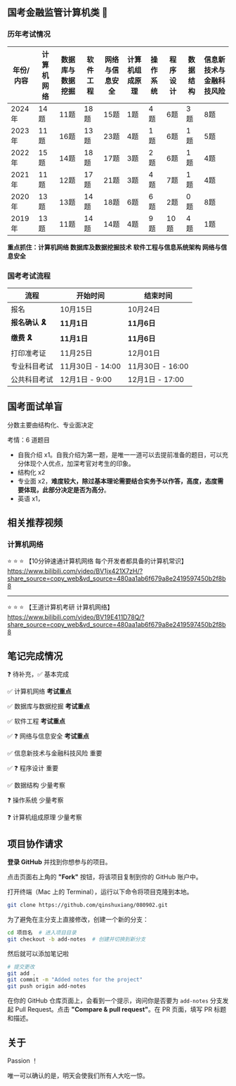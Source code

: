## 国考金融监管计算机类 :tada:

### 历年考试情况

| 年份/内容 | 计算机网络 | 数据库与数据挖掘 | 软件工程 | 网络与信息安全 | 计算机组成原理 | 操作系统 | 程序设计 | 数据结构 | 信息新技术与金融科技风险 |
| --------- | ---------- | ---------------- | -------- | -------------- | -------------- | -------- | -------- | -------- | ------------------------ |
| 2024年    | 14题       | 11题             | 18题     | 15题           | 1题            | 4题      | 6题      | 3题      | 8题                      |
| 2023年    | 11题       | 16题             | 13题     | 23题           | 4题            | 1题      | 6题      | 1题      | 5题                      |
| 2022年    | 15题       | 14题             | 18题     | 17题           | 3题            | 2题      | 6题      | 1题      | 4题                      |
| 2021年    | 11题       | 12题             | 17题     | 21题           | 3题            | 4题      | 7题      | 1题      | 4题                      |
| 2020年    | 13题       | 13题             | 14题     | 18题           | 6题            | 6题      | 2题      | 0题      | 8题                      |
| 2019年    | 13题       | 11题             | 14题     | 14题           | 4题            | 9题      | 10题     | 4题      | 1题                      |

**重点抓住：计算机网络  数据库及数据挖掘技术  软件工程与信息系统架构  网络与信息安全**



### 国考考试流程

| 流程                           | 开始时间         | 结束时间         |
| ------------------------------ | ---------------- | ---------------- |
| 报名                           | 10月15日         | 10月24日         |
| **报名确认 :reminder_ribbon:** | **11月1日**      | **11月6日**      |
| **缴费 :reminder_ribbon:**     | **11月1日**      | **11月6日**      |
| 打印准考证                     | 11月25日         | 12月01日         |
| 专业科目考试                   | 11月30日 - 14:00 | 11月30日 - 16:00 |
| 公共科目考试                   | 12月1日 - 9:00   | 12月1日 - 17:00  |



## 国考面试单盲

分数主要由结构化、专业面决定

考情：6 道题目

- 自我介绍 x1。自我介绍为第一题，是唯一一道可以去提前准备的题目，可以充分体现个人优点，加深考官对考生的印象。
- 结构化 x2
- 专业面 x2，**难度较大，除过基本理论需要结合实务予以作答，高度，态度需要体现，此部分决定是否为高分**。
- 英语 x1，



## 相关推荐视频

### 计算机网络

:star: :star: :star: 【10分钟速通计算机网络 每个开发者都具备的计算机常识】 https://www.bilibili.com/video/BV1jx421X7zH/?share_source=copy_web&vd_source=480aa1ab6f679a8e2419597450b2f8b8

---

:star: :star: :star: 【王道计算机考研 计算机网络】 https://www.bilibili.com/video/BV19E411D78Q/?share_source=copy_web&vd_source=480aa1ab6f679a8e2419597450b2f8b8



## 笔记完成情况

:question: 待补充，✅ 基本完成

✅ 计算机网络 **考试重点**

✅ ​数据库与数据挖掘 **考试重点**

✅ ​软件工程 **考试重点**

✅ :question: 网络与信息安全 **考试重点**

✅  信息新技术与金融科技风险 重要

✅ :question: 程序设计 重要

✅  数据结构 少量考察

:question: 操作系统 少量考察

:question: 计算机组成原理 少量考察



## 项目协作请求

**登录 GitHub** 并找到你想参与的项目。

点击页面右上角的 **"Fork"** 按钮，将该项目复制到你的 GitHub 账户中。

打开终端（Mac 上的 Terminal），运行以下命令将项目克隆到本地。

````bash
git clone https://github.com/qinshuxiang/080902.git
````

为了避免在主分支上直接修改，创建一个新的分支：

```bash
cd 项目名  # 进入项目目录
git checkout -b add-notes  # 创建并切换到新分支
```

然后就可以添加笔记啦

```bash
# 提交更改
git add .
git commit -m "Added notes for the project"
git push origin add-notes
```

在你的 GitHub 仓库页面上，会看到一个提示，询问你是否要为 `add-notes` 分支发起 Pull Request。点击 **"Compare & pull request"**。在 PR 页面，填写 PR 标题和描述。



## 关于

Passion ！

唯一可以确认的是，明天会使我们所有人大吃一惊。
